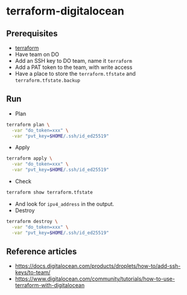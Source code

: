 # terraform-digitalocean

## Prerequisites

- [terraform](https://developer.hashicorp.com/terraform/install)
- Have team on DO
- Add an SSH key to DO team, name it `terraform`
- Add a PAT token to the team, with write access
- Have a place to store the `terraform.tfstate` and `terraform.tfstate.backup`

## Run

- Plan

```sh
terraform plan \
  -var "do_token=xxx" \
  -var "pvt_key=$HOME/.ssh/id_ed25519"
```

- Apply

```sh
terraform apply \
  -var "do_token=xxx" \
  -var "pvt_key=$HOME/.ssh/id_ed25519"
```

- Check

```sh
terraform show terraform.tfstate
```

- And look for `ipv4_address` in the output.
- Destroy

```sh
terraform destroy \
  -var "do_token=xxx" \
  -var "pvt_key=$HOME/.ssh/id_ed25519"
```

## Reference articles

- https://docs.digitalocean.com/products/droplets/how-to/add-ssh-keys/to-team/
- https://www.digitalocean.com/community/tutorials/how-to-use-terraform-with-digitalocean
